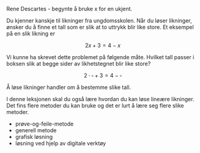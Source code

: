 
Rene Descartes - begynte å bruke x for en ukjent.

Du kjenner kanskje til likninger fra ungdomsskolen. Når du løser likninger, ønsker du å finne et tall som er slik at to uttrykk blir like store. Et eksempel på en slik likning er 

$$ 2x+3=4-x$$

Vi kunne ha skrevet dette problemet på følgende måte. Hvilket tall passer i boksen slik at begge sider av likhetstegnet blir like store? 

$$ 2 \cdot \square +3=4-\square$$  

Å løse likninger handler om å bestemme slike tall.

I denne leksjonen skal du også lære hvordan du kan løse lineære likninger. Det fins flere metoder du kan bruke og det er lurt å lære seg flere slike metoder.

* prøve-og-feile-metode
* generell metode
* grafisk løsning
* løsning ved hjelp av digitale verktøy 

 
